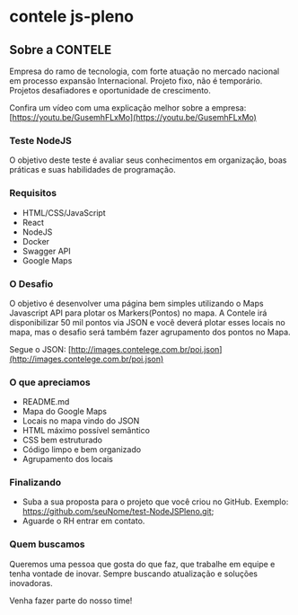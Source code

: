 # contele js-pleno

## Sobre a CONTELE

Empresa do ramo de tecnologia, com forte atuação no mercado nacional em processo expansão Internacional. Projeto fixo, não é temporário. Projetos desafiadores e oportunidade de crescimento.

Confira um vídeo com uma explicação melhor sobre a empresa: [https://youtu.be/GusemhFLxMo](https://youtu.be/GusemhFLxMo)

### Teste NodeJS

O objetivo deste teste é avaliar seus conhecimentos em organização, boas práticas e suas habilidades de programação.

### Requisitos

* HTML/CSS/JavaScript
* React
* NodeJS
* Docker
* Swagger API
* Google Maps

### O Desafio

O objetivo é desenvolver uma página bem simples utilizando o Maps Javascript API para plotar os Markers(Pontos) no mapa. A Contele irá disponibilizar 50 mil pontos via JSON e você deverá plotar esses locais no mapa, mas o desafio será também fazer agrupamento dos pontos no Mapa.

Segue o JSON: [http://images.contelege.com.br/poi.json](http://images.contelege.com.br/poi.json)

### O que apreciamos

* README.md
* Mapa do Google Maps
* Locais no mapa vindo do JSON
* HTML máximo possível semântico
* CSS bem estruturado
* Código limpo e bem organizado
* Agrupamento dos locais

### Finalizando

* Suba a sua proposta para o projeto que você criou no GitHub. Exemplo: https://github.com/seuNome/test-NodeJSPleno.git;
* Aguarde o RH entrar em contato.

### Quem buscamos

Queremos uma pessoa que gosta do que faz, que trabalhe em equipe e tenha vontade de inovar. Sempre buscando atualização e soluções inovadoras.

Venha fazer parte do nosso time!